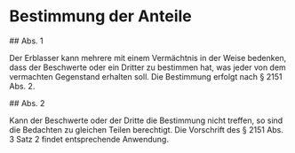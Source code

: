 # Bestimmung der Anteile



\#\# Abs. 1

 Der Erblasser kann mehrere mit einem Vermächtnis in der Weise bedenken, dass der Beschwerte oder ein Dritter zu bestimmen hat, was jeder von dem vermachten Gegenstand erhalten soll. Die Bestimmung erfolgt nach § 2151 Abs. 2\.

\#\# Abs. 2

 Kann der Beschwerte oder der Dritte die Bestimmung nicht treffen, so sind die Bedachten zu gleichen Teilen berechtigt. Die Vorschrift des § 2151 Abs. 3 Satz 2 findet entsprechende Anwendung. 

